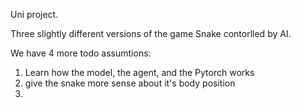 Uni project.

Three slightly different versions of the game Snake contorlled by AI.

We have 4 more todo assumtions:
1. Learn how the model, the agent, and the Pytorch works
2. give the snake more sense about it's body position
3. 



